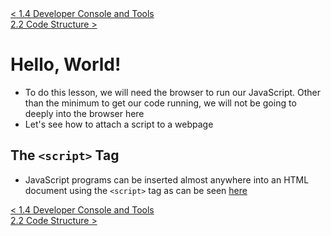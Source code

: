 <div>
    <a href="../chapter-1/1.4-developer-console.md">< 1.4 Developer Console and Tools</a>
</div>
<div>
    <a href="./2.2-code-structure.md"> 2.2 Code Structure ></a>
</div>

# Hello, World!

- To do this lesson, we will need the browser to run our JavaScript. Other than the minimum to get our code running, we will not be going to deeply into the browser here
- Let's see how to attach a script to a webpage

## **The `<script>` Tag**

- JavaScript programs can be inserted almost anywhere into an HTML document using the `<script>` tag as can be seen <a href="https://www.w3schools.com/code/tryit.asp?filename=GQ8IMPWOZSZZ">here</a>

<div>
    <a href="../chapter-1/1.4-developer-console.md">< 1.4 Developer Console and Tools</a>
</div>
<div>
    <a href="./2.2-code-structure.md"> 2.2 Code Structure ></a>
</div>
